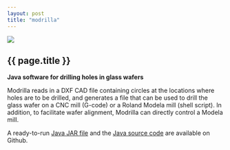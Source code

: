 ```yaml
---
layout: post
title: "modrilla"
---
```


[![](http://wgrover.com/images/modrilla.png)](http://github.com/wgrover/modrilla)

{{ page.title }}
----------------

**Java software for drilling holes in glass wafers**

Modrilla reads in a DXF CAD file containing circles at the locations where holes are to be drilled, and generates a file that can be used to drill the glass wafer on a CNC mill (G-code) or a Roland Modela mill (shell script).  In addition, to facilitate wafer alignment, Modrilla can directly control a Modela mill.

A ready-to-run [Java JAR file](https://github.com/wgrover/modrilla/blob/master/modrilla21.zip?raw=true) and the [Java source code](http://github.com/wgrover/modrilla) are available on Github.
